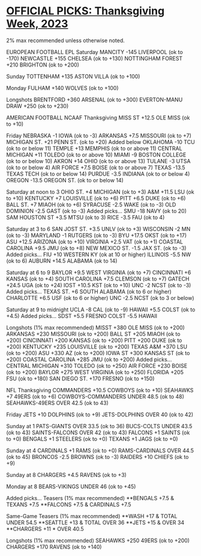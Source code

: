 # [OFFICIAL PICKS: Thanksgiving Week, 2023](https://sportspicks.locals.com/post/4896299/official-picks-thanksgiving-week-2023)

2% max recommended unless otherwise noted.

EUROPEAN FOOTBALL
EPL
Saturday
MANCITY -145 LIVERPOOL (ok to -170)
NEWCASTLE +155 CHELSEA (ok to +130)
NOTTINGHAM FOREST +210 BRIGHTON (ok to +200)

Sunday
TOTTENHAM +135 ASTON VILLA (ok to +100)

Monday
FULHAM +140 WOLVES (ok to +100)

Longshots
BRENTFORD +360 ARSENAL (ok to +300)
EVERTON-MANU DRAW +250 (ok to +230)

AMERICAN FOOTBALL
NCAAF
Thanksgiving
MISS ST +12.5 OLE MISS (ok to +10)

Friday
NEBRASKA -1 IOWA (ok to -3)
ARKANSAS +7.5 MISSOURI (ok to +7)
MICHIGAN ST. +21 PENN ST. (ok to +20)
Added below
OKLAHOMA -10 TCU (ok to or below 11)
TEMPLE +13 MEMPHIS (ok to or above 11)
CENTRAL MICHIGAN +11 TOLEDO (ok to or above 10)
MIAMI -9 BOSTON COLLEGE (ok to or below 10)
AKRON +14 OHIO (ok to or above 13)
TULANE -3 UTSA (ok to or below 4)
AIR FORCE +7.5 BOISE (ok to or above 7)
TEXAS -13.5 TEXAS TECH (ok to or below 14)
PURDUE -3.5 INDIANA (ok to or below 4)
OREGON -13.5 OREGON ST. (ok to or below 14)

Saturday at noon to 3
OHIO ST. +4 MICHIGAN (ok to +3)
A&M +11.5 LSU (ok to +10)
KENTUCKY +7 LOUISVILLE (ok to +6)
PITT +6.5 DUKE (ok to +6)
BALL ST. +7 MIAOH (ok to +6)
SYRACUSE -2.5 WAKE (ok to -3)
OLD DOMINION -2.5 GAST (ok to -3)
Added picks...
SMU -18 NAVY (ok to 20)
SAM HOUSTON ST +3.5 MTSU (ok to 3)
RICE -3.5 FAU (ok to 4)

Saturday at 3 to 6
SAN JOST ST. +3.5 UNLV (ok to +3)
WISCONSIN -2 MN (ok to -3)
MARYLAND -1 RUTGERS (ok to -3)
BYU +17.5 OKST (ok to +17)
ASU +12.5 ARIZONA (ok to +10)
VIRGINIA +2.5 VAT (ok to +1)
COASTAL CAROLINA +9.5 JMU (ok to +8)
NEW MEXICO ST. -1.5 JAX ST. (ok to -3)
Added picks...
FIU +10 WESTERN KY (ok at 10 or higher)
ILLINOIS -5.5 NW (ok to 6)
AUBURN +14.5 ALABAMA (ok to 14)

Saturday at 6 to 9
BAYLOR +9.5 WEST VIRGINIA (ok to +7)
CINCINNATI +6 KANSAS (ok to +4)
SOUTH CAROLINA +7.5 CLEMSON (ok to +7)
GATECH +24.5 UGA (ok to +24)
IOST +10.5 KST (ok to +10)
UNC -2 NCST (ok to -3)
Added picks...
TEXAS ST. +6 SOUTH ALABAMA (ok to 6 or higher)
CHARLOTTE +6.5 USF (ok to 6 or higher)
UNC -2.5 NCST (ok to 3 or below)

Saturday at 9 to midnight
UCLA -8 CAL (ok to -9)
HAWAII +5.5 COLST (ok to +4.5)
Added picks...
SDST +5.5 FRESNO
COLST -5.5 HAWAII

Longshots (1% max recommended)
MISST +380 OLE MISS (ok to +200)
ARKANSAS +230 MISSOURI (ok to +200)
BALL ST +205 MIAOH (ok to +200)
CINCINNATI +200 KANSAS (ok to +200)
PITT +200 DUKE (ok to +200)
KENTUCKY +235 LOUISVILLE (ok to +200)
TEXAS A&M +370 LSU (ok to +200)
ASU +330 AZ (ok to +200)
IOWA ST +300 KANSAS ST (ok to +200)
COASTAL CAROLINA +285 JMU (ok to +200)
Added picks...
CENTRAL MICHIGAN +310 TOLEDO (ok to +250)
AIR FORCE +230 BOISE (ok to +200)
BAYLOR +275 WEST VIRGINIA (ok to +250)
FLORIDA +205 FSU (ok to +180)
SAN DIEGO ST. +170 FRESNO (ok to +150)

NFL
Thanksgiving
COMMANDERS +10.5 COWBOYS (ok to +10)
SEAHAWKS +7 49ERS (ok to +6)
COWBOYS-COMMANDERS UNDER 48.5 (ok to 48)
SEAHAWKS-49ERS OVER 42.5 (ok to 43)

Friday
JETS +10 DOLPHINS (ok to +9)
JETS-DOLPHINS OVER 40 (ok to 42)

Sunday at 1
PATS-GIANTS OVER 33.5 (ok to 36)
BUCS-COLTS UNDER 43.5 (ok to 43)
SAINTS-FALCONS OVER 42 (ok to 43)
FALCONS +1 SAINTS (ok to +0)
BENGALS +1 STEELERS (ok to +0)
TEXANS +1 JAGS (ok to +0)

Sunday at 4
CARDINALS +1 RAMS (ok to +0)
RAMS-CARDINALS OVER 44.5 (ok to 45)
BRONCOS -2.5 BROWNS (ok to -3)
RAIDERS +10 CHIEFS (ok to +9)

Sunday at 8
CHARGERS +4.5 RAVENS (ok to +3)

Monday at 8
BEARS-VIKINGS UNDER 46 (ok to +45)

Added picks...
Teasers (1% max recommended)
**BENGALS +7.5 & TEXANS +7.5
**FALCONS +7.5 & CARDINALS +7.5

Same-Game Teasers (1% max recommended)
**WASH +17 & TOTAL UNDER 54.5
**SEATTLE +13 & TOTAL OVER 36
**JETS +15 & OVER 34
**CHARGERS +11 * OVER 40.5

Longshots (1% max recommended)
SEAHAWKS +250 49ERS (ok to +200)
CHARGERS +170 RAVENS (ok to +140)